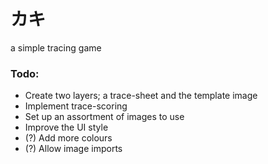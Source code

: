 # カキ

a simple tracing game

### Todo:
+ Create two layers; a trace-sheet and the template image
+ Implement trace-scoring
+ Set up an assortment of images to use
+ Improve the UI style
+ (?) Add more colours
+ (?) Allow image imports